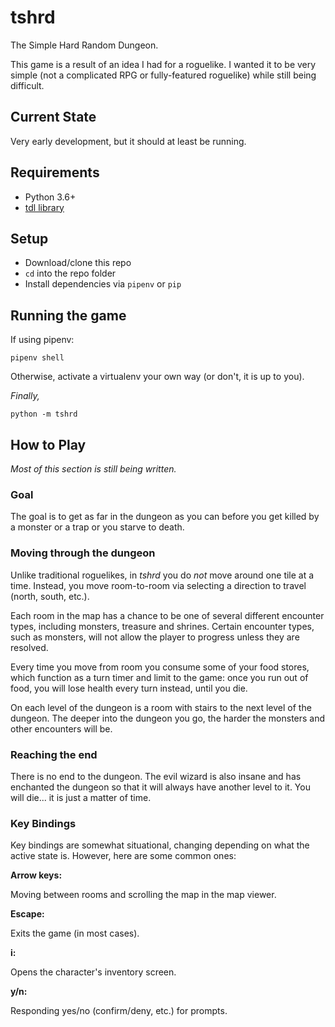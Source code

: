 # tshrd
The Simple Hard Random Dungeon.

This game is a result of an idea I had for a roguelike. I wanted it to be
very simple (not a complicated RPG or fully-featured roguelike) while still
being difficult. 

## Current State

Very early development, but it should at least be running.

## Requirements

- Python 3.6+
- [tdl library](https://python-tdl.readthedocs.io/en/latest/)

## Setup

- Download/clone this repo
- `cd` into the repo folder
- Install dependencies via `pipenv` or `pip`

## Running the game

If using pipenv:

    pipenv shell

Otherwise, activate a virtualenv your own way (or don't, it is
up to you).

*Finally,*

    python -m tshrd
    
## How to Play

*Most of this section is still being written.*

### Goal

The goal is to get as far in the dungeon as you can before you get killed by
a monster or a trap or you starve to death.

### Moving through the dungeon

Unlike traditional roguelikes, in *tshrd* you do *not* move around one tile at
a time. Instead, you move room-to-room via selecting a direction to travel 
(north, south, etc.).

Each room in the map has a chance to be one of several different encounter
types, including monsters, treasure and shrines. Certain encounter types,
such as monsters, will not allow the player to progress unless they are
resolved.

Every time you move from room you consume some of your food stores, which
function as a turn timer and limit to the game: once you run out of food,
you will lose health every turn instead, until you die.

On each level of the dungeon is a room with stairs to the next level of the
dungeon. The deeper into the dungeon you go, the harder the monsters and
other encounters will be.

### Reaching the end

There is no end to the dungeon. The evil wizard is also insane and
has enchanted the dungeon so that it will always have another level to it.
You will die... it is just a matter of time.

### Key Bindings

Key bindings are somewhat situational, changing depending on what the active
state is. However, here are some common ones:

**Arrow keys:**

Moving between rooms and scrolling the map in the map viewer.

**Escape:**

Exits the game (in most cases).

**i:**

Opens the character's inventory screen.

**y/n:**

Responding yes/no (confirm/deny, etc.) for prompts.